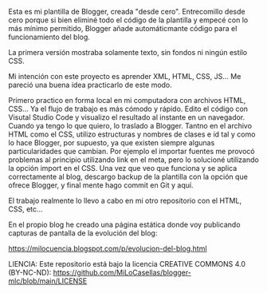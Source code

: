 Esta es mi plantilla de Blogger, creada "desde cero". Entrecomillo desde cero porque si bien eliminé todo el código de la plantilla y empecé con lo más mínimo permitido, Blogger añade automáticmante código para el funcionamiento del blog.

La primera versión mostraba solamente texto, sin fondos ni ningún estilo CSS.

Mi intención con este proyecto es aprender XML, HTML, CSS, JS... Me pareció una buena idea practicarlo de este modo.

Primero practico en forma local en mi computadora con archivos HTML, CSS... Ya el flujo de trabajo es más cómodo y rápido. Edito el código con Visutal Studio Code y visualizo el resultado al instante en un navegador. Cuando ya tengo lo que quiero, lo traslado a Blogger. Tantno en el archivo HTML como el CSS, utilizo estructuras y nombres de clases e id tal y como lo hace Blogger, por supuesto, ya que existen siempre algunas particularidades que cambian. Por ejemplo el importar fuentes me provocó problemas al principio utilizando link en el meta, pero lo solucioné utilizando la opción import en el CSS. Una vez que veo que funciona y se aplica correctamente al blog, descargo backup de la plantilla con la opción que ofrece Blogger, y final mente hago commit en Git y aquí.

El trabajo realmente lo llevo a cabo en mi otro repositorio con el HTML, CSS, etc...

En el propio blog he creado una página estática donde voy publicando capturas de pantalla de la evolución del blog:

https://milocuencia.blogspot.com/p/evolucion-del-blog.html

LIENCIA: Este repositorio está bajo la licencia CREATIVE COMMONS 4.0 (BY-NC-ND): https://github.com/MiLoCasellas/blogger-mlc/blob/main/LICENSE
